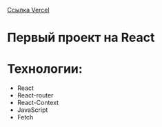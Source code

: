 [Ссылка Vercel](https://kinopoisk-tan.vercel.app/)
# Первый проект на React
# Технологии:
+ React
+ React-router
+ React-Context
+ JavaScript
+ Fetch


